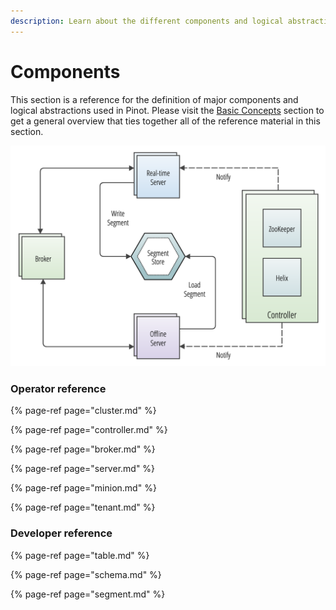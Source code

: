 ```yaml
---
description: Learn about the different components and logical abstractions
---
```


# Components

This section is a reference for the definition of major components and logical abstractions used in Pinot. Please visit the [Basic Concepts](../concepts.md) section to get a general overview that ties together all of the reference material in this section.

![](../../.gitbook/assets/pinot-architecture-2.png)

### Operator reference

{% page-ref page="cluster.md" %}

{% page-ref page="controller.md" %}

{% page-ref page="broker.md" %}

{% page-ref page="server.md" %}

{% page-ref page="minion.md" %}

{% page-ref page="tenant.md" %}

### Developer reference

{% page-ref page="table.md" %}

{% page-ref page="schema.md" %}

{% page-ref page="segment.md" %}

### 



